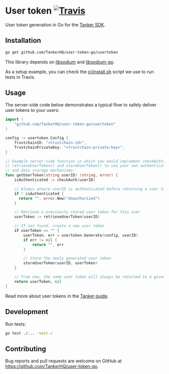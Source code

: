 # User token [![Travis][build-badge]][build]

User token generation in Go for the [Tanker SDK](https://tanker.io/docs/latest).

## Installation

```bash
go get github.com/TankerHQ/user-token-go/usertoken
```

This library depends on [libsodium](https://download.libsodium.org/doc/) and [libsodium-go](https://github.com/GoKillers/libsodium-go).

As a setup example, you can check the [ci/install.sh](https://github.com/TankerHQ/user-token-go/blob/master/ci/install.sh) script we use to run tests in Travis.

## Usage

The server-side code below demonstrates a typical flow to safely deliver user tokens to your users:

```go
import (
    "github.com/TankerHQ/user-token-go/usertoken"
)

config := usertoken.Config {
    TrustchainID: "<trustchain-id>",
    TrustchainPrivateKey: "<trustchain-private-key>",
}

// Example server-side function in which you would implement checkAuth(),
// retrieveUserToken() and storeUserToken() to use your own authentication
// and data storage mechanisms:
func getUserToken(string userID) (string, error) {
    isAuthenticated := checkAuth(userID)

    // Always ensure userID is authenticated before returning a user token
    if ! isAuthenticated {
      return "", error.New("Unauthorized")
    }

    // Retrieve a previously stored user token for this user
    userToken := retrieveUserToken(userID)

    // If not found, create a new user token
    if userToken == "" {
        userToken, err = usertoken.Generate(config, userID)
        if err != nil {
            return "", err
        }

        // Store the newly generated user token
        storeUserToken(userID, userToken)
    }

    // From now, the same user token will always be returned to a given user
    return userToken, nil
}
```

Read more about user tokens in the [Tanker guide](https://tanker.io/docs/latest/guide/server/).

## Development

Run tests:

```bash
go test ./... -test.v
```

## Contributing

Bug reports and pull requests are welcome on GitHub at https://github.com/TankerHQ/user-token-go.

[build-badge]: https://travis-ci.org/TankerHQ/user-token-go.svg?branch=master
[build]: https://travis-ci.org/TankerHQ/user-token-go
